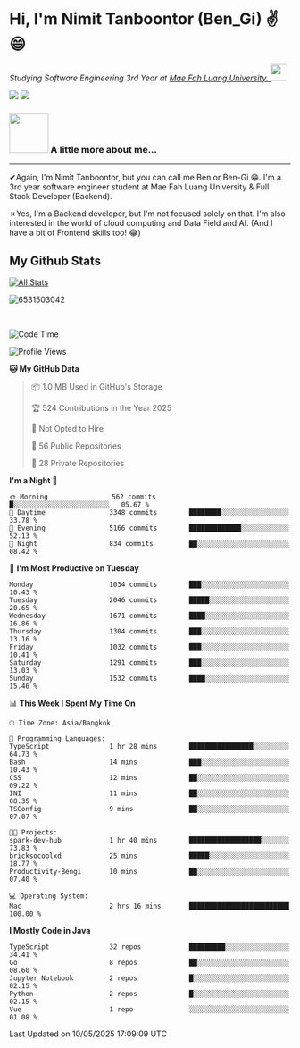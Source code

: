 # Hi, I'm Nimit Tanboontor (Ben_Gi) ✌😄
<p><em>Studying Software Engineering 3rd Year at <a href="https://en.mfu.ac.th/home.html"> Mae Fah Luang University.
</a><img src="https://media.giphy.com/media/WUlplcMpOCEmTGBtBW/giphy.gif" width="30"> </em></p>


[![](https://img.shields.io/badge/linkedin-%230077B5.svg?style=for-the-badge&logo=linkedin)]([https://www.linkedin.com/in/thanaphoom-babparn/](https://www.linkedin.com/in/nimit-tanbooutor-798139246/))
[![](https://img.shields.io/badge/Medium-12100E?style=for-the-badge&logo=medium&logoColor=white)](https://medium.com/@nimittanbooutor)

### <img src="https://media.giphy.com/media/VgCDAzcKvsR6OM0uWg/giphy.gif" width="70"> A little more about me...  

<hr> <!-- Horizontal line -->

&#10004;Again, I'm Nimit Tanboontor, but you can call me Ben or Ben-Gi 😁. I'm a 3rd year software engineer student at Mae Fah Luang University & Full Stack Developer (Backend).

&#10007;Yes, I'm a Backend developer, but I'm not focused solely on that. I'm also interested in the world of cloud computing and Data Field and AI. (And I have a bit of Frontend skills too! 😂)


## My Github Stats

[![All Stats](https://github-readme-stats.vercel.app/api?username=6531503042&show_icons=true&theme=algolia)](https://github.com/6531503042)

<p><img align="center" src="https://github-readme-streak-stats.herokuapp.com/?user=6531503042&" alt="6531503042" /></p>

<br />


<!--START_SECTION:waka-->
![Code Time](http://img.shields.io/badge/Code%20Time-525%20hrs%2038%20mins-blue)

![Profile Views](http://img.shields.io/badge/Profile%20Views-0-blue)

**🐱 My GitHub Data** 

> 📦 1.0 MB Used in GitHub's Storage 
 > 
> 🏆 524 Contributions in the Year 2025
 > 
> 🚫 Not Opted to Hire
 > 
> 📜 56 Public Repositories 
 > 
> 🔑 28 Private Repositories 
 > 
**I'm a Night 🦉** 

```text
🌞 Morning                562 commits         █░░░░░░░░░░░░░░░░░░░░░░░░   05.67 % 
🌆 Daytime                3348 commits        ████████░░░░░░░░░░░░░░░░░   33.78 % 
🌃 Evening                5166 commits        █████████████░░░░░░░░░░░░   52.13 % 
🌙 Night                  834 commits         ██░░░░░░░░░░░░░░░░░░░░░░░   08.42 % 
```
📅 **I'm Most Productive on Tuesday** 

```text
Monday                   1034 commits        ███░░░░░░░░░░░░░░░░░░░░░░   10.43 % 
Tuesday                  2046 commits        █████░░░░░░░░░░░░░░░░░░░░   20.65 % 
Wednesday                1671 commits        ████░░░░░░░░░░░░░░░░░░░░░   16.86 % 
Thursday                 1304 commits        ███░░░░░░░░░░░░░░░░░░░░░░   13.16 % 
Friday                   1032 commits        ███░░░░░░░░░░░░░░░░░░░░░░   10.41 % 
Saturday                 1291 commits        ███░░░░░░░░░░░░░░░░░░░░░░   13.03 % 
Sunday                   1532 commits        ████░░░░░░░░░░░░░░░░░░░░░   15.46 % 
```


📊 **This Week I Spent My Time On** 

```text
🕑︎ Time Zone: Asia/Bangkok

💬 Programming Languages: 
TypeScript               1 hr 28 mins        ████████████████░░░░░░░░░   64.73 % 
Bash                     14 mins             ███░░░░░░░░░░░░░░░░░░░░░░   10.43 % 
CSS                      12 mins             ██░░░░░░░░░░░░░░░░░░░░░░░   09.22 % 
INI                      11 mins             ██░░░░░░░░░░░░░░░░░░░░░░░   08.35 % 
TSConfig                 9 mins              ██░░░░░░░░░░░░░░░░░░░░░░░   07.07 % 

🐱‍💻 Projects: 
spark-dev-hub            1 hr 40 mins        ██████████████████░░░░░░░   73.83 % 
bricksocoolxd            25 mins             █████░░░░░░░░░░░░░░░░░░░░   18.77 % 
Productivity-Bengi       10 mins             ██░░░░░░░░░░░░░░░░░░░░░░░   07.40 % 

💻 Operating System: 
Mac                      2 hrs 16 mins       █████████████████████████   100.00 % 
```

**I Mostly Code in Java** 

```text
TypeScript               32 repos            █████████░░░░░░░░░░░░░░░░   34.41 % 
Go                       8 repos             ██░░░░░░░░░░░░░░░░░░░░░░░   08.60 % 
Jupyter Notebook         2 repos             █░░░░░░░░░░░░░░░░░░░░░░░░   02.15 % 
Python                   2 repos             █░░░░░░░░░░░░░░░░░░░░░░░░   02.15 % 
Vue                      1 repo              ░░░░░░░░░░░░░░░░░░░░░░░░░   01.08 % 
```




 Last Updated on 10/05/2025 17:09:09 UTC
<!--END_SECTION:waka-->
